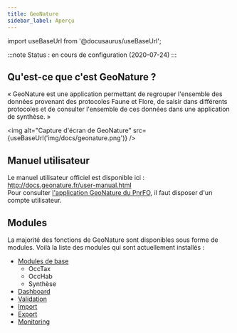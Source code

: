 ```yaml
---
title: GeoNature
sidebar_label: Aperçu
---
```

import useBaseUrl from '@docusaurus/useBaseUrl';

:::note
Status : en cours de configuration (2020-07-24)
:::

## Qu'est-ce que c'est GeoNature ?

« GeoNature est une application permettant de regrouper l'ensemble des données provenant des protocoles Faune et Flore, de saisir dans différents protocoles et de consulter l'ensemble de ces données dans une application de synthèse. »

<img alt="Capture d'écran de GeoNature" src={useBaseUrl('img/docs/geonature.png')} />

## Manuel utilisateur

Le manuel utilisateur officiel est disponible ici : <http://docs.geonature.fr/user-manual.html>  
Pour consulter [l'application GeoNature du PnrFO](https://biodiversite.pnr-foret-orient.fr/geonature/), il faut disposer d'un compte utilisateur.

## Modules

La majorité des fonctions de GeoNature sont disponibles sous forme de modules. Voilà la liste des modules qui sont actuellement installés :

* [Modules de base](geonatureModulesBase.md)
  * OccTax
  * OccHab
  * Synthèse
* [Dashboard](geonatureModuleDashboard.md)
* [Validation](geonatureModuleValidation.md)
* [Import](geonatureModuleImport.md)
* [Export](geonatureModuleExport.md)
* [Monitoring](geonatureModuleMonitoring.md)
